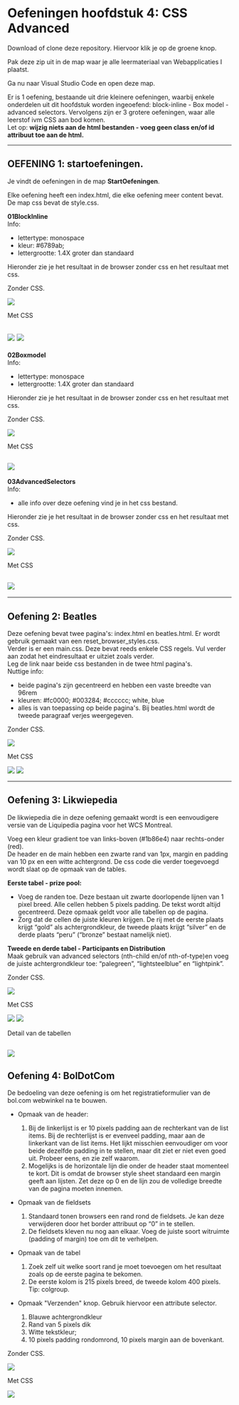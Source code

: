# Oefeningen hoofdstuk 4: CSS Advanced

Download of clone deze repository. Hiervoor klik je op de groene knop.

Pak deze zip uit in de map waar je alle leermateriaal van Webapplicaties I plaatst.

Ga nu naar Visual Studio Code en open deze map.

Er is 1 oefening, bestaande uit drie kleinere oefeningen, waarbij enkele onderdelen uit dit hoofdstuk worden ingeoefend: block-inline - Box model - advanced selectors. Vervolgens zijn er 3 grotere oefeningen, waar alle leerstof ivm CSS aan bod komen.             
Let op: **wijzig niets aan de html bestanden - voeg geen class en/of id attribuut toe aan de html.**

-----
## OEFENING 1: startoefeningen.
Je vindt de oefeningen in de map **StartOefeningen**.

Elke oefening heeft een index.html, die elke oefening meer content bevat. De map css bevat de style.css. 

**01BlockInline**     
Info:
- lettertype: monospace
- kleur: #6789ab;
- lettergrootte: 1.4X groter dan standaard

Hieronder zie je het resultaat in de browser zonder css en het resultaat met css.

Zonder CSS.

![](images/s01z.PNG)

Met CSS

![](images/s01m1.PNG)
![](images/s01m2.PNG)
----
**02Boxmodel**    
Info:
- lettertype: monospace
- lettergrootte: 1.4X groter dan standaard

Hieronder zie je het resultaat in de browser zonder css en het resultaat met css.

Zonder CSS.

![](images/s02z.PNG)

Met CSS

![](images/s02m.PNG)
------
**03AdvancedSelectors**    
Info:
- alle info over deze oefening vind je in het css bestand.

Hieronder zie je het resultaat in de browser zonder css en het resultaat met css.

Zonder CSS.

![](images/s03z.PNG)

Met CSS

![](images/s03m.PNG)
-----
-----
## Oefening 2: Beatles
Deze oefening bevat twee pagina's: index.html en beatles.html. Er wordt gebruik gemaakt van een reset_browser_styles.css.     
Verder is er een main.css. Deze bevat reeds enkele CSS regels. Vul verder aan zodat het eindresultaat er uitziet zoals verder.   
Leg de link naar beide css bestanden in de twee html pagina's.   
Nuttige info:
- beide pagina's zijn gecentreerd en hebben een vaste breedte van 96rem
- kleuren: #fc0000; #003284; #cccccc; white, blue
- alles is van toepassing op beide pagina's. Bij beatles.html wordt de tweede paragraaf verjes weergegeven.

Zonder CSS.

![](images/b01.PNG)

Met CSS

![](images/b02.PNG)
![](images/b03.PNG)

------
## Oefening 3: Likwiepedia
De likwiepedia die in deze oefening gemaakt wordt is een eenvoudigere versie van de Liquipedia pagina voor het WCS Montreal.        

Voeg een kleur gradient toe van links-boven (#1b86e4) naar rechts-onder (red).    
De header en de main hebben een zwarte rand van 1px, margin en padding van 10 px en een witte achtergrond.
De css code die verder toegevoegd wordt slaat op de opmaak van de tables.      

**Eerste tabel - prize pool:**
- Voeg de randen toe. Deze bestaan uit zwarte doorlopende lijnen van 1 pixel breed.
Alle cellen hebben 5 pixels padding. De tekst wordt altijd gecentreerd. Deze opmaak
geldt voor alle tabellen op de pagina.
- Zorg dat de cellen de juiste kleuren krijgen. De rij met de eerste plaats krijgt “gold”
als achtergrondkleur, de tweede plaats krijgt “silver” en de derde plaats “peru”
(“bronze” bestaat namelijk niet).

**Tweede en derde tabel - Participants en Distribution**     
Maak gebruik van advanced selectors (nth-child en/of nth-of-type)en voeg de juiste achtergrondkleur toe:  “palegreen”, “lightsteelblue” en “lightpink”.

Zonder CSS.

![](images/l01.PNG)

Met CSS

![](images/l02.PNG)
![](images/l03.PNG)

Detail van de tabellen

![](images/l04.PNG)
------
## Oefening 4: BolDotCom
De bedoeling van deze oefening is om het registratieformulier van de bol.com webwinkel na te bouwen.


- Opmaak van de header:
    1. Bij de linkerlijst is er 10 pixels padding aan de rechterkant van de list items. Bij de rechterlijst is er evenveel padding, maar aan de linkerkant van de list items. Het lijkt misschien eenvoudiger om voor beide dezelfde padding in te stellen, maar dit ziet er niet even goed uit. Probeer eens, en zie zelf waarom.
    2. Mogelijks is de horizontale lijn die onder de header staat momenteel te kort. Dit is omdat de browser style sheet standaard een margin geeft aan lijsten. Zet deze op 0 en de lijn zou de volledige breedte van de pagina moeten innemen.
- Opmaak van de fieldsets
    1. Standaard tonen browsers een rand rond de fieldsets. Je kan deze verwijderen door het border attribuut op “0” in te stellen.
    2. De fieldsets kleven nu nog aan elkaar. Voeg de juiste soort witruimte (padding of margin) toe om dit te verhelpen.
- Opmaak van de tabel
    1. Zoek zelf uit welke soort rand je moet toevoegen om het resultaat zoals op de eerste pagina te bekomen.
    2. De eerste kolom is 215 pixels breed, de tweede kolom 400 pixels. Tip: colgroup.

- Opmaak "Verzenden" knop. Gebruik hiervoor een attribute selector.
    1. Blauwe achtergrondkleur
    2. Rand van 5 pixels dik
    3. Witte tekstkleur;
    4. 10 pixels padding rondomrond, 10 pixels margin aan de bovenkant.

Zonder CSS.

![](images/bdc01.PNG)

Met CSS

![](images/bdc02.PNG)
